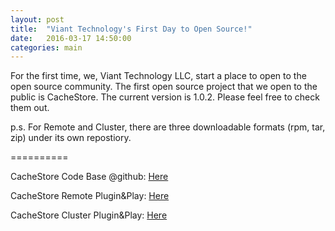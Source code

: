 ```yaml
---
layout: post
title:  "Viant Technology's First Day to Open Source!"
date:   2016-03-17 14:50:00
categories: main
---
```


For the first time, we, Viant Technology LLC, start a place to open to the open source community.  The first open source project that we open to the public is CacheStore.
The current version is 1.0.2.  Please feel free to check them out.

p.s. For Remote and Cluster, there are three downloadable formats (rpm, tar, zip) under its own repostiory.

==========

CacheStore Code Base @github: [Here][csCodeBase]

CacheStore Remote Plugin&Play: [Here][csRemote]

CacheStore Cluster Plugin&Play: [Here][csCluster]

[csCodeBase]: https://github.com/viant/CacheStore
[csRemote]: https://github.com/viant/CacheStore-deploy
[csCluster]: https://github.com/viant/CacheStore-deploy-cluster
